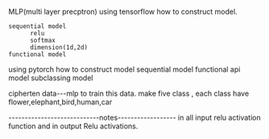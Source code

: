 MLP(multi layer precptron)
using tensorflow how to construct model.

    sequential model 
          relu
          softmax
          dimension(1d,2d)
    functional model

using pytorch how to construct model
     sequential model
     functional api model
     subclassing model
    
cipherten data---mlp to train this data.
make five class , each class have flower,elephant,bird,human,car



     

----------------------------notes------------------
in all input relu activation function and in output Relu activations.

    